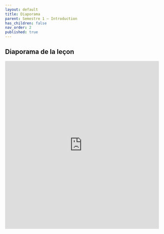 ```yaml
---
layout: default
title: Diaporama
parent: Semestre 1 – Introduction
has_children: false
nav_order: 2
published: true
---
```

## Diaporama de la leçon

<iframe src="https://rollauda.github.io/diaporamas/diapos/hlpt/hlpp-0.html" width="100%" height="552px" frameborder="0"></iframe>